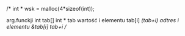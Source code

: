 /*
int * wsk = malloc(4*sizeof(int));


arg.funckji          int tab[]      int * tab
wartość i elementu   tab[i]         *(tab+i)
adtres i elementu    &tab[i]        tab+i
/*
